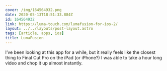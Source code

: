 ```yaml
---
cover: /img/164564932.png
date: 2020-05-13T18:51:33.884Z
id: 164564932
link: https://luma-touch.com/lumafusion-for-ios-2/
layout: ../../layouts/post-layout.astro
tags: [article, apps, ios]
title: LumaFusion
---
```


I’ve been looking at this app for a while, but it really feels like the closest thing to Final Cut Pro on the iPad (or iPhone?) I was able to take a hour long video and chop it up almost instantly.
